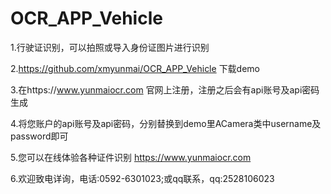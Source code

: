 # OCR_APP_Vehicle

1.行驶证识别，可以拍照或导入身份证图片进行识别

2.https://github.com/xmyunmai/OCR_APP_Vehicle 下载demo

3.在https://www.yunmaiocr.com 官网上注册，注册之后会有api账号及api密码生成

4.将您账户的api账号及api密码，分别替换到demo里ACamera类中username及password即可

5.您可以在线体验各种证件识别 https://www.yunmaiocr.com

6.欢迎致电详询，电话:0592-6301023;或qq联系，qq:2528106023
